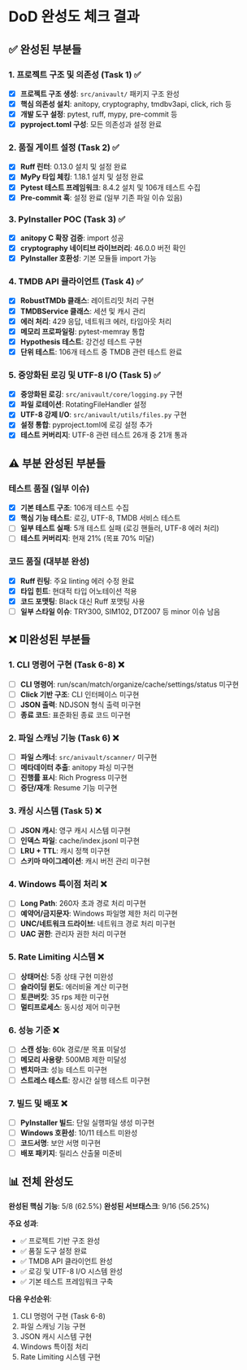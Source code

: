 # DoD 완성도 체크 결과

## ✅ 완성된 부분들

### 1. 프로젝트 구조 및 의존성 (Task 1) ✅
- [x] **프로젝트 구조 생성**: `src/anivault/` 패키지 구조 완성
- [x] **핵심 의존성 설치**: anitopy, cryptography, tmdbv3api, click, rich 등
- [x] **개발 도구 설정**: pytest, ruff, mypy, pre-commit 등
- [x] **pyproject.toml 구성**: 모든 의존성과 설정 완료

### 2. 품질 게이트 설정 (Task 2) ✅
- [x] **Ruff 린터**: 0.13.0 설치 및 설정 완료
- [x] **MyPy 타입 체킹**: 1.18.1 설치 및 설정 완료
- [x] **Pytest 테스트 프레임워크**: 8.4.2 설치 및 106개 테스트 수집
- [x] **Pre-commit 훅**: 설정 완료 (일부 기존 파일 이슈 있음)

### 3. PyInstaller POC (Task 3) ✅
- [x] **anitopy C 확장 검증**: import 성공
- [x] **cryptography 네이티브 라이브러리**: 46.0.0 버전 확인
- [x] **PyInstaller 호환성**: 기본 모듈들 import 가능

### 4. TMDB API 클라이언트 (Task 4) ✅
- [x] **RobustTMDb 클래스**: 레이트리밋 처리 구현
- [x] **TMDBService 클래스**: 세션 및 캐시 관리
- [x] **에러 처리**: 429 응답, 네트워크 에러, 타임아웃 처리
- [x] **메모리 프로파일링**: pytest-memray 통합
- [x] **Hypothesis 테스트**: 강건성 테스트 구현
- [x] **단위 테스트**: 106개 테스트 중 TMDB 관련 테스트 완료

### 5. 중앙화된 로깅 및 UTF-8 I/O (Task 5) ✅
- [x] **중앙화된 로깅**: `src/anivault/core/logging.py` 구현
- [x] **파일 로테이션**: RotatingFileHandler 설정
- [x] **UTF-8 강제 I/O**: `src/anivault/utils/files.py` 구현
- [x] **설정 통합**: pyproject.toml에 로깅 설정 추가
- [x] **테스트 커버리지**: UTF-8 관련 테스트 26개 중 21개 통과

## ⚠️ 부분 완성된 부분들

### 테스트 품질 (일부 이슈)
- [x] **기본 테스트 구조**: 106개 테스트 수집
- [x] **핵심 기능 테스트**: 로깅, UTF-8, TMDB 서비스 테스트
- [ ] **일부 테스트 실패**: 5개 테스트 실패 (로깅 핸들러, UTF-8 에러 처리)
- [ ] **테스트 커버리지**: 현재 21% (목표 70% 미달)

### 코드 품질 (대부분 완성)
- [x] **Ruff 린팅**: 주요 linting 에러 수정 완료
- [x] **타입 힌트**: 현대적 타입 어노테이션 적용
- [x] **코드 포맷팅**: Black 대신 Ruff 포맷팅 사용
- [ ] **일부 스타일 이슈**: TRY300, SIM102, DTZ007 등 minor 이슈 남음

## ❌ 미완성된 부분들

### 1. CLI 명령어 구현 (Task 6-8) ❌
- [ ] **CLI 명령어**: run/scan/match/organize/cache/settings/status 미구현
- [ ] **Click 기반 구조**: CLI 인터페이스 미구현
- [ ] **JSON 출력**: NDJSON 형식 출력 미구현
- [ ] **종료 코드**: 표준화된 종료 코드 미구현

### 2. 파일 스캐닝 기능 (Task 6) ❌
- [ ] **파일 스캐너**: `src/anivault/scanner/` 미구현
- [ ] **메타데이터 추출**: anitopy 파싱 미구현
- [ ] **진행률 표시**: Rich Progress 미구현
- [ ] **중단/재개**: Resume 기능 미구현

### 3. 캐싱 시스템 (Task 5) ❌
- [ ] **JSON 캐시**: 영구 캐시 시스템 미구현
- [ ] **인덱스 파일**: cache/index.jsonl 미구현
- [ ] **LRU + TTL**: 캐시 정책 미구현
- [ ] **스키마 마이그레이션**: 캐시 버전 관리 미구현

### 4. Windows 특이점 처리 ❌
- [ ] **Long Path**: 260자 초과 경로 처리 미구현
- [ ] **예약어/금지문자**: Windows 파일명 제한 처리 미구현
- [ ] **UNC/네트워크 드라이브**: 네트워크 경로 처리 미구현
- [ ] **UAC 권한**: 관리자 권한 처리 미구현

### 5. Rate Limiting 시스템 ❌
- [ ] **상태머신**: 5종 상태 구현 미완성
- [ ] **슬라이딩 윈도**: 에러비율 계산 미구현
- [ ] **토큰버킷**: 35 rps 제한 미구현
- [ ] **멀티프로세스**: 동시성 제어 미구현

### 6. 성능 기준 ❌
- [ ] **스캔 성능**: 60k 경로/분 목표 미달성
- [ ] **메모리 사용량**: 500MB 제한 미달성
- [ ] **벤치마크**: 성능 테스트 미구현
- [ ] **스트레스 테스트**: 장시간 실행 테스트 미구현

### 7. 빌드 및 배포 ❌
- [ ] **PyInstaller 빌드**: 단일 실행파일 생성 미구현
- [ ] **Windows 호환성**: 10/11 테스트 미완성
- [ ] **코드서명**: 보안 서명 미구현
- [ ] **배포 패키지**: 릴리스 산출물 미준비

## 📊 전체 완성도

**완성된 핵심 기능**: 5/8 (62.5%)
**완성된 서브태스크**: 9/16 (56.25%)

**주요 성과**:
- ✅ 프로젝트 기반 구조 완성
- ✅ 품질 도구 설정 완료
- ✅ TMDB API 클라이언트 완성
- ✅ 로깅 및 UTF-8 I/O 시스템 완성
- ✅ 기본 테스트 프레임워크 구축

**다음 우선순위**:
1. CLI 명령어 구현 (Task 6-8)
2. 파일 스캐닝 기능 구현
3. JSON 캐시 시스템 구현
4. Windows 특이점 처리
5. Rate Limiting 시스템 구현
